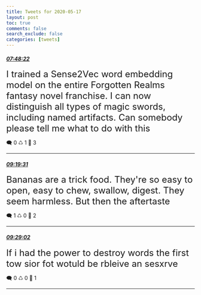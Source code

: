 ```yaml
---
title: Tweets for 2020-05-17
layout: post
toc: true
comments: false
search_exclude: false
categories: [tweets]
---
```



#### <a href = "https://twitter.com/deepfates/status/1262017116288331782">*07:48:22*</a>

<font size="5">I trained a Sense2Vec word embedding model on the entire Forgotten Realms fantasy novel franchise. I can now distinguish all types of magic swords, including named artifacts. Can somebody please tell me what to do with this</font>



🗨️ 0 ♺ 1 🤍  3   

---
    
#### <a href = "https://twitter.com/deepfates/status/1262040057545805825">*09:19:31*</a>

<font size="5">Bananas are a trick food. They're so easy to open, easy to chew, swallow, digest. They seem harmless.  But then the aftertaste</font>



🗨️ 1 ♺ 0 🤍  2   

---
    
#### <a href = "https://twitter.com/deepfates/status/1262042450115194880">*09:29:02*</a>

<font size="5">If i had the power to destroy words the first tow sior fot wotuld be rbleive an sesxrve</font>



🗨️ 0 ♺ 0 🤍  1   

---
    
            
